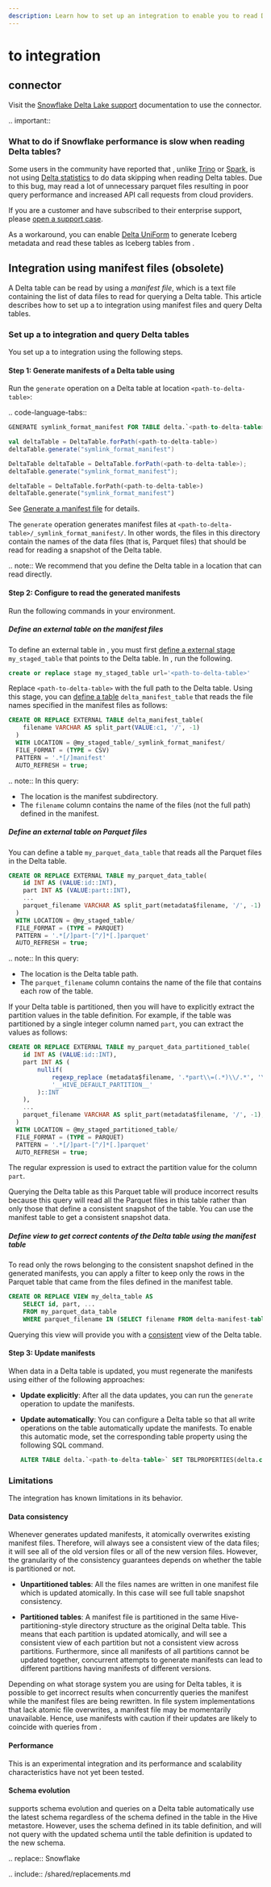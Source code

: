 ```yaml
---
description: Learn how to set up an integration to enable you to read Delta tables from <Snowflake>.
---
```


# <Delta> to <Snowflake> integration

## <Snowflake> <Delta> connector

Visit the [Snowflake Delta Lake support](https://docs.snowflake.com/en/user-guide/tables-external-intro.html#delta-lake-support) documentation to use the connector.

.. important::

  ### What to do if Snowflake performance is slow when reading Delta tables?

  Some users in the community have reported that <Snowflake>, unlike [Trino](https://trino.io/docs/current/connector/delta-lake.html) or [Spark](delta-batch.md), is not using [Delta statistics](optimizations-oss.md#data-skipping) to do data skipping when reading Delta tables. Due to this bug, <Snowflake> may read a lot of unnecessary parquet files resulting in poor query performance and increased API call requests from cloud providers.

  If you are a <Snowflake> customer and have subscribed to their enterprise support, please [open a support case](https://community.snowflake.com/s/article/How-To-Submit-a-Support-Case-in-Snowflake-Lodge).

  As a workaround, you can enable [Delta UniForm](delta-uniform.md) to generate Iceberg metadata and read these tables as Iceberg tables from <Snowflake>.

## Integration using manifest files (obsolete)

A Delta table can be read by <Snowflake> using a _manifest file_, which is a text file containing the list of data files to read for querying a Delta table. This article describes how to set up a <Delta> to <Snowflake> integration using manifest files and query Delta tables.

### Set up a <Delta> to <Snowflake> integration and query Delta tables

You set up a <Delta> to <Snowflake> integration using the following steps.

#### Step 1: Generate manifests of a Delta table using <AS>

Run the `generate` operation on a Delta table at location `<path-to-delta-table>`:

.. code-language-tabs::

  ```sql
  GENERATE symlink_format_manifest FOR TABLE delta.`<path-to-delta-table>`
  ```

  ```scala
  val deltaTable = DeltaTable.forPath(<path-to-delta-table>)
  deltaTable.generate("symlink_format_manifest")
  ```

  ```java
  DeltaTable deltaTable = DeltaTable.forPath(<path-to-delta-table>);
  deltaTable.generate("symlink_format_manifest");
  ```

  ```python
  deltaTable = DeltaTable.forPath(<path-to-delta-table>)
  deltaTable.generate("symlink_format_manifest")
  ```

See [Generate a manifest file](delta-utility.md#delta-generate) for details.


The `generate` operation generates manifest files at `<path-to-delta-table>/_symlink_format_manifest/`. In other words, the files in this directory contain the names of the data files (that is, Parquet files) that should be read for reading a snapshot of the Delta table.

.. note::
  We recommend that you define the Delta table in a location that <Snowflake> can read directly.

#### Step 2: Configure <Snowflake> to read the generated manifests

Run the following commands in your <Snowflake> environment.

##### Define an external table on the manifest files

To define an external table in <Snowflake>, you must first [define a external stage](https://docs.snowflake.net/manuals/user-guide/data-load-s3-create-stage.html) `my_staged_table` that points to the Delta table. In <Snowflake>, run the following.

```sql
create or replace stage my_staged_table url='<path-to-delta-table>'
```

Replace `<path-to-delta-table>` with the full path to the Delta table. Using this stage, you can [define a table](https://docs.snowflake.net/manuals/sql-reference/sql/create-external-table.html) `delta_manifest_table` that reads the file names specified in the manifest files as follows:

```sql
CREATE OR REPLACE EXTERNAL TABLE delta_manifest_table(
    filename VARCHAR AS split_part(VALUE:c1, '/', -1)
  )
  WITH LOCATION = @my_staged_table/_symlink_format_manifest/
  FILE_FORMAT = (TYPE = CSV)
  PATTERN = '.*[/]manifest'
  AUTO_REFRESH = true;
```

.. note:: In this query:

  - The location is the manifest subdirectory.
  - The `filename` column contains the name of the files (not the full path) defined in the manifest.

##### Define an external table on Parquet files

You can define a table `my_parquet_data_table` that reads all the Parquet files in the Delta table.

```sql
CREATE OR REPLACE EXTERNAL TABLE my_parquet_data_table(
    id INT AS (VALUE:id::INT),
    part INT AS (VALUE:part::INT),
    ...
    parquet_filename VARCHAR AS split_part(metadata$filename, '/', -1)
  )
  WITH LOCATION = @my_staged_table/
  FILE_FORMAT = (TYPE = PARQUET)
  PATTERN = '.*[/]part-[^/]*[.]parquet'
  AUTO_REFRESH = true;
```

.. note:: In this query:

  - The location is the Delta table path.
  - The `parquet_filename` column contains the name of the file that contains each row of the table.

If your Delta table is partitioned, then you will have to explicitly extract the partition values in the table definition. For example, if the table was partitioned by a single integer column named `part`, you can extract the values as follows:

```sql
CREATE OR REPLACE EXTERNAL TABLE my_parquet_data_partitioned_table(
    id INT AS (VALUE:id::INT),
    part INT AS (
        nullif(
            regexp_replace (metadata$filename, '.*part\\=(.*)\\/.*', '\\1'),
            '__HIVE_DEFAULT_PARTITION__'
        )::INT
    ),
    ...
    parquet_filename VARCHAR AS split_part(metadata$filename, '/', -1),
  )
  WITH LOCATION = @my_staged_partitioned_table/
  FILE_FORMAT = (TYPE = PARQUET)
  PATTERN = '.*[/]part-[^/]*[.]parquet'
  AUTO_REFRESH = true;
```

The regular expression is used to extract the partition value for the column `part`.

Querying the Delta table as this Parquet table will produce incorrect results because this query will read all the Parquet files in this table rather than only those that define a consistent snapshot of the table. You can use the manifest table to get a consistent snapshot data.

##### Define view to get correct contents of the Delta table using the manifest table

To read only the rows belonging to the consistent snapshot defined in the generated manifests, you can apply a filter to keep only the rows in the Parquet table that came from the files defined in the manifest table.

```sql
CREATE OR REPLACE VIEW my_delta_table AS
    SELECT id, part, ...
    FROM my_parquet_data_table
    WHERE parquet_filename IN (SELECT filename FROM delta-manifest-table);
```

Querying this view will provide you with a [consistent](#data-consistency) view of the Delta table.

#### Step 3: Update manifests

When data in a Delta table is updated, you must regenerate the manifests using either of the following approaches:

- **Update explicitly**: After all the data updates, you can run the `generate` operation to update the manifests.
- **Update automatically**: You can configure a Delta table so that all write operations on the table automatically update the manifests. To enable this automatic mode, set the corresponding table property using the following SQL command.

  ```sql
  ALTER TABLE delta.`<path-to-delta-table>` SET TBLPROPERTIES(delta.compatibility.symlinkFormatManifest.enabled=true)
  ```

### Limitations

The <Snowflake> integration has known limitations in its behavior.

#### Data consistency

Whenever <Delta> generates updated manifests, it atomically overwrites existing manifest files. Therefore, <Snowflake> will always see a consistent view of the data files; it will see all of the old version files or all of the new version files. However, the granularity of the consistency guarantees depends on whether the table is partitioned or not.

- **Unpartitioned tables**: All the files names are written in one manifest file which is updated atomically. In this case <Snowflake> will see full table snapshot consistency.

- **Partitioned tables**: A manifest file is partitioned in the same Hive-partitioning-style directory structure as the original Delta table. This means that each partition is updated atomically, and <Snowflake> will see a consistent view of each partition but not a consistent view across partitions. Furthermore, since all manifests of all partitions cannot be updated together, concurrent attempts to generate manifests can lead to different partitions having manifests of different versions.

Depending on what storage system you are using for Delta tables, it is possible to get incorrect results when <Snowflake> concurrently queries the manifest while the manifest files are being rewritten. In file system implementations that lack atomic file overwrites, a manifest file may be momentarily unavailable. Hence, use manifests with caution if their updates are likely to coincide with queries from <Snowflake>.

#### Performance

This is an experimental integration and its performance and scalability characteristics have not yet been tested.

#### Schema evolution

<Delta> supports schema evolution and queries on a Delta table automatically use the latest schema regardless of the schema defined in the table in the Hive metastore. However, <Snowflake> uses the schema defined in its table definition, and will not query with the updated schema until the table definition is updated to the new schema.

.. <Snowflake> replace:: Snowflake

.. include:: /shared/replacements.md
